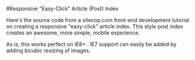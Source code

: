 #Responsive "Easy-Click" Article (Post) Index

Here's the source code from a sitecop.com front-end development tutorial on creating a responsive "easy-click" article index. This style post index creates an awesome, more simple, mobile experience. 

As is, this works perfect on IE8+ . IE7 support can easily be added by adding bicubic resizing of images.